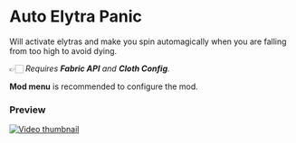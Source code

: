 # Auto Elytra Panic

Will activate elytras and make you spin automagically when you are falling from too high to avoid dying.

👉🏻 *Requires **Fabric API** and **Cloth Config**.*

**Mod menu** is recommended to configure the mod.

### Preview

[![Video thumbnail](https://i.ytimg.com/vi/c6JsP-oEdCE/hqdefault.jpg)](https://youtu.be/c6JsP-oEdCE)
